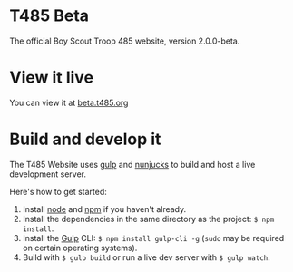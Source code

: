# T485 Beta

The official Boy Scout Troop 485 website, version 2.0.0-beta.

# View it live

You can view it at [beta.t485.org](https://beta.t485.org)

# Build and develop it

The T485 Website uses [gulp](https://gulpjs.com/) and [nunjucks](https://mozilla.github.io/nunjucks/) to build and host a live development server. 

Here's how to get started:

1. Install [node](https://nodejs.org/en/) and [npm](https://www.npmjs.com/) if you haven't already.
2. Install the dependencies in the same directory as the project: `$ npm install`.
3. Install the [Gulp](https://gulpjs.com/) CLI: `$ npm install gulp-cli -g` (`sudo` may be required on certain operating systems).
3. Build with `$ gulp build` or run a live dev server with `$ gulp watch`.
